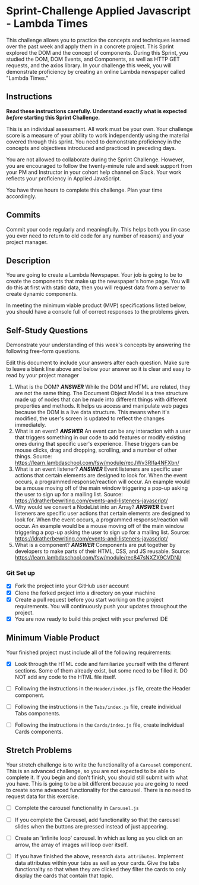 # Sprint-Challenge Applied Javascript - Lambda Times

This challenge allows you to practice the concepts and techniques learned over the past week and apply them in a concrete project. This Sprint explored the DOM and the concept of components. During this Sprint, you studied the DOM, DOM Events, and Components, as well as HTTP GET requests, and the axios library. In your challenge this week, you will demonstrate proficiency by creating an online Lambda newspaper called "Lambda Times."

## Instructions

**Read these instructions carefully. Understand exactly what is expected _before_ starting this Sprint Challenge.**

This is an individual assessment. All work must be your own. Your challenge score is a measure of your ability to work independently using the material covered through this sprint. You need to demonstrate proficiency in the concepts and objectives introduced and practiced in preceding days.

You are not allowed to collaborate during the Sprint Challenge. However, you are encouraged to follow the twenty-minute rule and seek support from your PM and Instructor in your cohort help channel on Slack. Your work reflects your proficiency in Applied JavaScript.

You have three hours to complete this challenge. Plan your time accordingly.

## Commits

Commit your code regularly and meaningfully. This helps both you (in case you ever need to return to old code for any number of reasons) and your project manager.

## Description

You are going to create a Lambda Newspaper. Your job is going to be to create the components that make up the newspaper's home page. You will do this at first with static data, then you will request data from a server to create dynamic components.

In meeting the minimum viable product (MVP) specifications listed below, you should have a console full of correct responses to the problems given.

## Self-Study Questions

Demonstrate your understanding of this week's concepts by answering the following free-form questions.

Edit this document to include your answers after each question. Make sure to leave a blank line above and below your answer so it is clear and easy to read by your project manager
1. What is the DOM?
 *****ANSWER*****
 While the DOM and HTML are related, they are not the same thing. The Document Object Model is a tree structure made up of nodes that can be made into different things with different properties and methods. It helps us access and manipulate web pages because the DOM is a live data structure. This means when it's modified, the user's screen is updated to reflect the changes immediately.
2. What is an event?
*****ANSWER*****
An event can be any interaction with a user that triggers something in our code to add features or modify existing ones during that specific user's experience. These triggers can be mouse clicks, drag and dropping, scrolling, and a number of other things. 
Source: https://learn.lambdaschool.com/fsw/module/recJWv3RIfa4NFXbn/
3. What is an event listener?
*****ANSWER*****
Event listeners are specific user actions that certain elements are designed to look for. When the event occurs, a programmed response/reaction will occur. An example would be a mouse moving off of the main window triggering a pop-up asking the user to sign up for a mailing list.
Source: https://idratherbewriting.com/events-and-listeners-javascript/
4. Why would we convert a NodeList into an Array?
*****ANSWER*****
Event listeners are specific user actions that certain elements are designed to look for. When the event occurs, a programmed response/reaction will occur. An example would be a mouse moving off of the main window triggering a pop-up asking the user to sign up for a mailing list.
Source: https://idratherbewriting.com/events-and-listeners-javascript/
5. What is a component?
*****ANSWER*****
Components are put together by developers to make parts of their HTML, CSS, and JS reusable. 
Source: https://learn.lambdaschool.com/fsw/module/rec847sNXZX9CVDNl/

### Git Set up

* [x] Fork the project into your GitHub user account
* [x] Clone the forked project into a directory on your machine
* [x] Create a pull request before you start working on the project requirements.  You will continuously push your updates throughout the project.
* [x] You are now ready to build this project with your preferred IDE

## Minimum Viable Product

Your finished project must include all of the following requirements:

* [x] Look through the HTML code and familiarize yourself with the different sections. Some of them already exist, but some need to be filled it. DO NOT add any code to the HTML file itself.

* [ ] Following the instructions in the `Header/index.js` file, create the Header component. 

* [ ] Following the instructions in the `Tabs/index.js` file, create individual Tabs components.

* [ ] Following the instructions in the `Cards/index.js` file, create individual Cards components.

## Stretch Problems

Your stretch challenge is to write the functionality of a `Carousel` component. This is an advanced challenge, so you are not expected to be able to complete it. If you begin and don't finish, you should still submit with what you have. This is going to be a bit different because you are going to need to create some advanced functionality for the carousel. There is no need to request data for this exercise.

* [ ] Complete the carousel functionality in `Carousel.js`

* [ ] If you complete the Carousel, add functionality so that the carousel slides when the buttons are pressed instead of just appearing.

* [ ] Create an 'infinite loop' carousel. In which as long as you click on an arrow, the array of images will loop over itself.

* [ ] If you have finished the above, research `data attributes`. Implement data attributes within your tabs as well as your cards. Give the tabs functionality so that when they are clicked they filter the cards to only display the cards that contain that topic.
